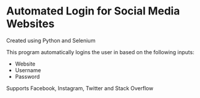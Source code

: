 # Automated Login for Social Media Websites

Created using Python and Selenium

This program automatically logins the user in based on the following inputs:
- Website
- Username
- Password

Supports Facebook, Instagram, Twitter and Stack Overflow
